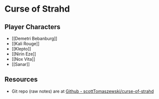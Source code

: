 # Curse of Strahd

## Player Characters

- [[Demetri Bebanburg]]
- [[Kali Rouge]]
- [[Klepto]]
- [[Nirin Eze]]
- [[Nox Vita]]
- [[Sanar]]


## Resources

- Git repo (raw notes) are at [Github - scottTomaszewski/curse-of-strahd](https://github.com/scottTomaszewski/curse-of-strahd)